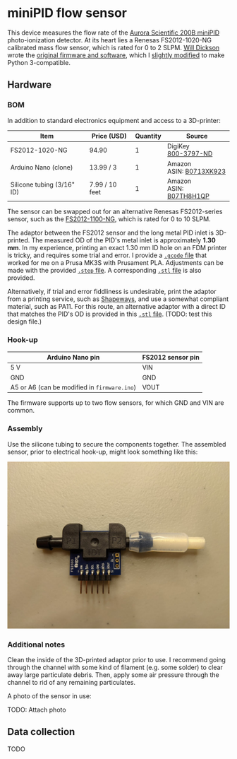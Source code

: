 # miniPID flow sensor

This device measures the flow rate of the [Aurora Scientific 200B miniPID](https://aurorascientific.com/products/legacy-applications/environmental-monitoring/minipid-dispersion-sensor/) photo-ionization detector. At its heart lies a Renesas FS2012-1020-NG calibrated mass flow sensor, which is rated for 0 to 2 SLPM. [Will Dickson](https://github.com/willdickson) wrote the [original firmware and software](https://github.com/willdickson/fs2012_flow_sensor), which I [slightly modified](https://github.com/hanhanhan-kim/fs2012_flow_sensor) to make Python 3-compatible.

## Hardware

### BOM

In addition to standard electronics equipment and access to a 3D-printer:

| Item                       | Price (USD)    | Quantity | Source                                                       |
| -------------------------- | -------------- | -------- | ------------------------------------------------------------ |
| FS2012-1020-NG             | 94.90          | 1        | DigiKey <br />[800-3797-ND](https://www.digikey.com/en/products/detail/renesas-electronics-america-inc/FS2012-1020-NG/7645225?s=N4IgjCBcoLQBxVAYygMwIYBsDOBTANCAPZQDaIcADJSALoC%2B9hATGSAGIDKzlYzMYSjxgA5AOJ16QA) |
| Arduino Nano (clone)       | 13.99 / 3      | 1        | Amazon <br />ASIN: [B0713XK923](https://www.amazon.com/ELEGOO-Arduino-ATmega328P-Without-Compatible/dp/B0713XK923/ref=sr_1_2_sspa?dchild=1&keywords=arduino+nano+clone&qid=1614064204&sr=8-2-spons&psc=1&spLa=ZW5jcnlwdGVkUXVhbGlmaWVyPUEzUDZEOUk0VThIM1BIJmVuY3J5cHRlZElkPUEwMTUxMDMwMkhZV1dXNVdQRk43OCZlbmNyeXB0ZWRBZElkPUEwNjcwMjY5M0tNOEVIT0dVR1BLSiZ3aWRnZXROYW1lPXNwX2F0ZiZhY3Rpb249Y2xpY2tSZWRpcmVjdCZkb05vdExvZ0NsaWNrPXRydWU=) |
| Silicone tubing (3/16" ID) | 7.99 / 10 feet | 1        | Amazon <br />ASIN: [B07TH8H1QP](https://www.amazon.com/gp/product/B07TH8H1QP/ref=ppx_yo_dt_b_asin_title_o02_s00?ie=UTF8&th=1) |

The sensor can be swapped out for an alternative Renesas FS2012-series sensor, such as the [FS2012-1100-NG](https://www.digikey.com/en/products/detail/renesas-electronics-america-inc/FS2012-1100-NG/7645220?s=N4IgjCBcoLQBxVAYygMwIYBsDOBTANCAPZQDaIcADJSALoC%2B9hATGSAGIDKzlYzMYMNRgA5AOJ16QA), which is rated for 0 to 10 SLPM. 

The adaptor between the FS2012 sensor and the long metal PID inlet is 3D-printed. The measured OD of the PID's metal inlet is approximately **1.30 mm**. In my experience, printing an exact 1.30 mm ID hole on an FDM printer is tricky, and requires some trial and error. I provide a [`.gcode` file](CAD_files/PID_flow_sensor_for_prusa_mk3s_0.2mm_PLA_MK3S_9m.gcode) that worked for me on a Prusa MK3S with Prusament PLA. Adjustments can be made with the provided [`.step` file](CAD_files/PID_flow_sensor_for_prusa_mk3s.step). A corresponding [`.stl` file](CAD_files/PID_flow_sensor_for_prusa_mk3s.stl) is also provided.

Alternatively, if trial and error fiddliness is undesirable, print the adaptor from a printing service, such as [Shapeways](https://www.shapeways.com/), and use a somewhat compliant material, such as PA11. For this route, an alternative adaptor with a direct ID that matches the PID's OD is provided in this [`.stl` file](CAD_files/PID_flow_sensor_for_serviced_PA11.stl). (TODO: test this design file.)

### Hook-up

| Arduino Nano pin                             | FS2012 sensor pin |
| -------------------------------------------- | ----------------- |
| 5 V                                          | VIN               |
| GND                                          | GND               |
| A5 or A6 (can be modified in `firmware.ino`) | VOUT              |

The firmware supports up to two flow sensors, for which GND and VIN are common. 

### Assembly

Use the silicone tubing to secure the components together. The assembled sensor, prior to electrical hook-up, might look something like this:

![Pre-hook-up assembly](docs/assembly.jpg)

### Additional notes

Clean the inside of the 3D-printed adaptor prior to use. I recommend going through the channel with some kind of filament (e.g. some solder) to clear away large particulate debris. Then, apply some air pressure through the channel to rid of any remaining particulates. 

A photo of the sensor in use:

TODO: Attach photo

## Data collection

TODO